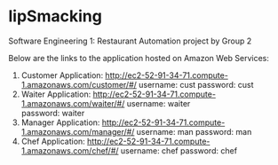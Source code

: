 # lipSmacking
Software Engineering 1: Restaurant Automation project by Group 2

  Below are the links to the application hosted on Amazon Web Services:
  1. Customer Application:
  http://ec2-52-91-34-71.compute-1.amazonaws.com/customer/#/
  username: cust
  password: cust
  2. Waiter Application:
  http://ec2-52-91-34-71.compute-1.amazonaws.com/waiter/#/
  username: waiter  
  password: waiter
  3. Manager Application:
  http://ec2-52-91-34-71.compute-1.amazonaws.com/manager/#/
  username: man
  password: man
  4. Chef Application:
  http://ec2-52-91-34-71.compute-1.amazonaws.com/chef/#/
  username: chef
  password: chef
